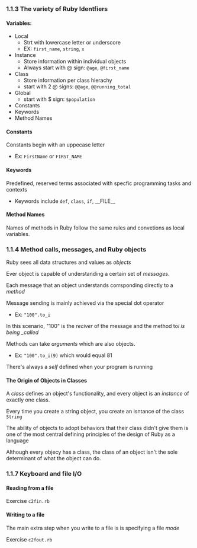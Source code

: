 ### 1.1.3 The variety of Ruby Identfiers

#### Variables:

- Local
  - Strt with lowercase letter or underscore
  - EX: `first_name`, `string`, `x`
- Instance
  - Store information within individual objects
  - Always start with @ sign: `@age`, `@first_name`
- Class
  - Store information per class hierachy
  - start with 2 @ signs: `@@age`, `@@running_total`
- Global
  - start with $ sign: `$population`
- Constants
- Keywords
- Method Names

#### Constants

Constants begin with an uppecase letter

- Ex: `FirstName` or `FIRST_NAME`

#### Keywords

Predefined, reserved terms associated with specfic programming tasks and contexts

- Keywords include `def`, `class`, `if`, \_\_FILE\_\_

#### Method Names

Names of methods in Ruby follow the same rules and convetions as local variables.

### 1.1.4 Method calls, messages, and Ruby objects

Ruby sees all data structures and values as _objects_

Ever object is capable of understanding a certain set of _messages_.

Each message that an object understands corrsponding directly to a _method_

Message sending is mainly achieved via the special dot operator

- Ex: `"100".to_i`

In this scenario, "100" is the _reciver_ of the message and the method to*i is being \_called*

Methods can take _arguments_ which are also objects.

- Ex: `"100".to_i(9)` which would equal 81

There's always a _self_ defined when your program is running

#### The Origin of Objects in Classes

A _class_ defines an object's functionality, and every object is an _instance_ of exactly one class.

Every time you create a string object, you create an isntance of the class `String`

The ability of objects to adopt behaviors that their class didn't give them is one of the most central defining principles of the design of Ruby as a language

Although every objecy has a class, the class of an object isn't the sole determinant of what the object can do.

### 1.1.7 Keyboard and file I/O

#### Reading from a file

Exercise `c2fin.rb`

#### Writing to a file

The main extra step when you write to a file is is specifying a file _mode_

Exercise `c2fout.rb`
